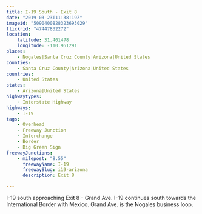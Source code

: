 ```yaml
---
title: I-19 South - Exit 8
date: "2019-03-23T11:38:19Z"
imageid: "5090400828323693029"
flickrid: "47447832272"
location:
    latitude: 31.401478
    longitude: -110.961291
places:
    - Nogales|Santa Cruz County|Arizona|United States
counties:
    - Santa Cruz County|Arizona|United States
countries:
    - United States
states:
    - Arizona|United States
highwaytypes:
    - Interstate Highway
highways:
    - I-19
tags:
    - Overhead
    - Freeway Junction
    - Interchange
    - Border
    - Big Green Sign
freewayJunctions:
    - milepost: "8.55"
      freewayName: I-19
      freewaySlug: i19-arizona
      description: Exit 8

---
```

I-19 south approaching Exit 8 - Grand Ave. I-19 continues south towards the International Border with Mexico. Grand Ave. is the Nogales business loop.